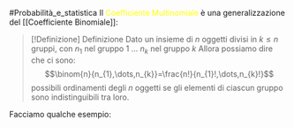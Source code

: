 #Probabilità_e_statistica 
Il <font color="#ffff00">Coefficiente Multinomiale</font> è una generalizzazione del [[Coefficiente Binomiale]]:
>[!Definizione]  Definizione
>Dato un insieme di $n$ oggetti divisi in $k\leq n$ gruppi, con
>$n_{1}$ nel gruppo 1
>$\dots$
>$n_{k}$ nel gruppo $k$
>Allora possiamo dire che ci sono:
>$$\binom{n}{n_{1},\dots,n_{k}}=\frac{n!}{n_{1}!,\dots,n_{k}!}$$
>possibili ordinamenti degli $n$ oggetti se gli elementi di ciascun gruppo sono indistinguibili tra loro.

Facciamo qualche esempio: